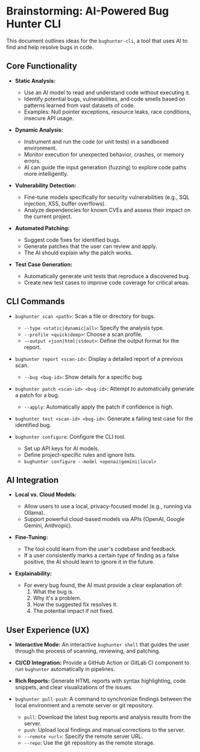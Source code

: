 # Brainstorming: AI-Powered Bug Hunter CLI

This document outlines ideas for the `bughunter-cli`, a tool that uses AI to find and help resolve bugs in code.

## Core Functionality

- **Static Analysis:**
  - Use an AI model to read and understand code without executing it.
  - Identify potential bugs, vulnerabilities, and code smells based on patterns learned from vast datasets of code.
  - Examples: Null pointer exceptions, resource leaks, race conditions, insecure API usage.

- **Dynamic Analysis:**
  - Instrument and run the code (or unit tests) in a sandboxed environment.
  - Monitor execution for unexpected behavior, crashes, or memory errors.
  - AI can guide the input generation (fuzzing) to explore code paths more intelligently.

- **Vulnerability Detection:**
  - Fine-tune models specifically for security vulnerabilities (e.g., SQL injection, XSS, buffer overflows).
  - Analyze dependencies for known CVEs and assess their impact on the current project.

- **Automated Patching:**
  - Suggest code fixes for identified bugs.
  - Generate patches that the user can review and apply.
  - The AI should explain *why* the patch works.

- **Test Case Generation:**
  - Automatically generate unit tests that reproduce a discovered bug.
  - Create new test cases to improve code coverage for critical areas.

## CLI Commands

- `bughunter scan <path>`: Scan a file or directory for bugs.
  - `--type <static|dynamic|all>`: Specify the analysis type.
  - `--profile <quick|deep>`: Choose a scan profile.
  - `--output <json|html|stdout>`: Define the output format for the report.

- `bughunter report <scan-id>`: Display a detailed report of a previous scan.
  - `--bug <bug-id>`: Show details for a specific bug.

- `bughunter patch <scan-id> <bug-id>`: Attempt to automatically generate a patch for a bug.
  - `--apply`: Automatically apply the patch if confidence is high.

- `bughunter test <scan-id> <bug-id>`: Generate a failing test case for the identified bug.

- `bughunter configure`: Configure the CLI tool.
  - Set up API keys for AI models.
  - Define project-specific rules and ignore lists.
  - `bughunter configure --model <openai|gemini|local>`

## AI Integration

- **Local vs. Cloud Models:**
  - Allow users to use a local, privacy-focused model (e.g., running via Ollama).
  - Support powerful cloud-based models via APIs (OpenAI, Google Gemini, Anthropic).

- **Fine-Tuning:**
  - The tool could learn from the user's codebase and feedback.
  - If a user consistently marks a certain type of finding as a false positive, the AI should learn to ignore it in the future.

- **Explainability:**
  - For every bug found, the AI must provide a clear explanation of:
    1. What the bug is.
    2. Why it's a problem.
    3. How the suggested fix resolves it.
    4. The potential impact if not fixed.

## User Experience (UX)

- **Interactive Mode:** An interactive `bughunter shell` that guides the user through the process of scanning, reviewing, and patching.
- **CI/CD Integration:** Provide a GitHub Action or GitLab CI component to run `bughunter` automatically in pipelines.
- **Rich Reports:** Generate HTML reports with syntax highlighting, code snippets, and clear visualizations of the issues.

- `bughunter pull-push`: A command to synchronize findings between the local environment and a remote server or git repository.
  - `pull`: Download the latest bug reports and analysis results from the server.
  - `push`: Upload local findings and manual corrections to the server.
  - `--remote <url>`: Specify the remote server URL.
  - `--repo`: Use the git repository as the remote storage.
